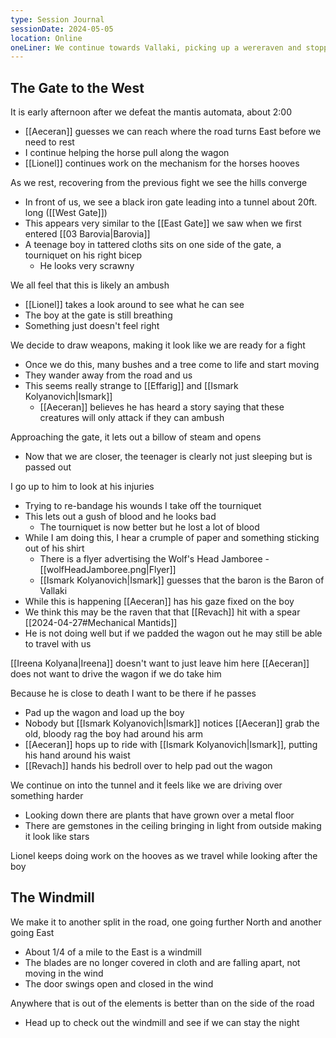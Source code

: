 ```yaml
---
type: Session Journal
sessionDate: 2024-05-05
location: Online 
oneLiner: We continue towards Vallaki, picking up a wereraven and stopping at a windmill where we make some new friends
---
```

## The Gate to the West
It is early afternoon after we defeat the mantis automata, about 2:00
- [[Aeceran]] guesses we can reach where the road turns East before we need to rest
- I continue helping the horse pull along the wagon
- [[Lionel]] continues work on the mechanism for the horses hooves

As we rest, recovering from the previous fight we see the hills converge
- In front of us, we see a black iron gate leading into a tunnel about 20ft. long ([[West Gate]])
- This appears very similar to the [[East Gate]] we saw when we first entered [[03 Barovia|Barovia]] 
- A teenage boy in tattered cloths sits on one side of the gate, a tourniquet on his right bicep
	- He looks very scrawny

We all feel that this is likely an ambush
- [[Lionel]] takes a look around to see what he can see
- The boy at the gate is still breathing
- Something just doesn't feel right

We decide to draw weapons, making it look like we are ready for a fight
- Once we do this, many bushes and a tree come to life and start moving
- They wander away from the road and us
- This seems really strange to [[Effarig]] and [[Ismark Kolyanovich|Ismark]] 
	- [[Aeceran]] believes he has heard a story saying that these creatures will only attack if they can ambush 

Approaching the gate, it lets out a billow of steam and opens
- Now that we are closer, the teenager is clearly not just sleeping but is passed out

I go up to him to look at his injuries
- Trying to re-bandage his wounds I take off the tourniquet 
- This lets out a gush of blood and he looks bad
	- The tourniquet is now better but he lost a lot of blood 
- While I am doing this, I hear a crumple of paper and something sticking out of his shirt
	- There is a flyer advertising the Wolf's Head Jamboree  - [[wolfHeadJamboree.png|Flyer]]
	- [[Ismark Kolyanovich|Ismark]] guesses that the baron is the Baron of Vallaki 
- While this is happening [[Aeceran]] has his gaze fixed on the boy
- We think this may be the raven that that [[Revach]] hit with a spear [[2024-04-27#Mechanical Mantids]]
- He is not doing well but if we padded the wagon out he may still be able to travel with us

[[Ireena Kolyana|Ireena]] doesn't want to just leave him here
[[Aeceran]] does not want to drive the wagon if we do take him

Because he is close to death I want to be there if he passes
- Pad up the wagon and load up the boy
- Nobody but [[Ismark Kolyanovich|Ismark]] notices [[Aeceran]] grab the old, bloody rag the boy had around his arm
- [[Aeceran]] hops up to ride with [[Ismark Kolyanovich|Ismark]], putting his hand around his waist
- [[Revach]] hands his bedroll over to help pad out the wagon

We continue on into the tunnel and it feels like we are driving over something harder
- Looking down there are plants that have grown over a metal floor
- There are gemstones in the ceiling bringing in light from outside making it look like stars

Lionel keeps doing work on the hooves as we travel while looking after the boy 

## The Windmill 
We make it to another split in the road, one going further North and another going East 
- About 1/4 of a mile to the East is a windmill 
- The blades are no longer covered in cloth and are falling apart, not moving in the wind 
- The door swings open and closed in the wind 

Anywhere that is out of the elements is better than on the side of the road 
- Head up to check out the windmill and see if we can stay the night

